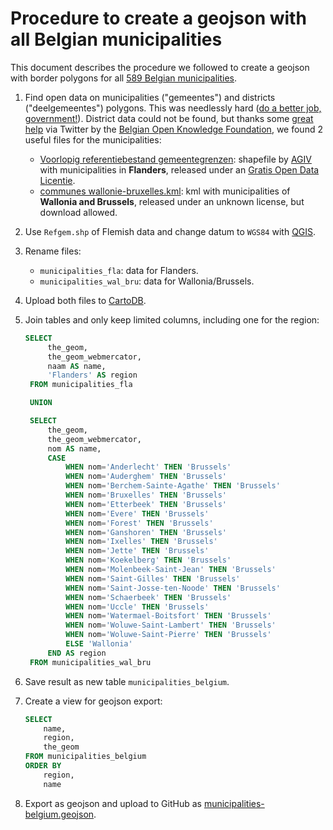 # Procedure to create a geojson with all Belgian municipalities

This document describes the procedure we followed to create a geojson with border polygons for all [589 Belgian municipalities](http://en.wikipedia.org/wiki/Municipalities_of_Belgium).

1. Find open data on municipalities ("gemeentes") and districts ("deelgemeentes") polygons. This was needlessly hard ([do a better job, government!](https://index.okfn.org/country/overview/Belgium/)). District data could not be found, but thanks some [great help](https://github.com/Datafable/power-shutdown-belgium/issues/1) via Twitter by the [Belgian Open Knowledge Foundation](http://okfn.be/), we found 2 useful files for the municipalities:
    * [Voorlopig referentiebestand gemeentegrenzen](http://www.geopunt.be/download?container=referentiebestand-gemeenten&title=Voorlopig%20referentiebestand%20gemeentegrenzen): shapefile by [AGIV](https://www.agiv.be/) with municipalities in **Flanders**, released under an [Gratis Open Data Licentie](http://www4wvg.vlaanderen.be/wvg/data/Documents/Gratis_Open_Data_Licentie.pdf).
    * [communes wallonie-bruxelles.kml](https://www.google.com/fusiontables/data?docid=1Kg6KwV_QzMBSd3ZKl6id6Bsosewwex-Ubrd75Sg#map:id=3): kml with municipalities of **Wallonia and Brussels**, released under an unknown license, but download allowed.

2. Use `Refgem.shp` of Flemish data and change datum to `WGS84` with [QGIS](http://www.qgis.org/).
3. Rename files:
    * `municipalities_fla`: data for Flanders.
    * `municipalities_wal_bru`: data for Wallonia/Brussels.
4. Upload both files to [CartoDB](http://cartodb.com).
5. Join tables and only keep limited columns, including one for the region:

   ```SQL
   SELECT
        the_geom,
        the_geom_webmercator,
        naam AS name,
        'Flanders' AS region
    FROM municipalities_fla

    UNION

    SELECT
        the_geom,
        the_geom_webmercator,
        nom AS name,
        CASE 
            WHEN nom='Anderlecht' THEN 'Brussels'
            WHEN nom='Auderghem' THEN 'Brussels'
            WHEN nom='Berchem-Sainte-Agathe' THEN 'Brussels'
            WHEN nom='Bruxelles' THEN 'Brussels'
            WHEN nom='Etterbeek' THEN 'Brussels'
            WHEN nom='Evere' THEN 'Brussels'
            WHEN nom='Forest' THEN 'Brussels'
            WHEN nom='Ganshoren' THEN 'Brussels'
            WHEN nom='Ixelles' THEN 'Brussels'
            WHEN nom='Jette' THEN 'Brussels'
            WHEN nom='Koekelberg' THEN 'Brussels'
            WHEN nom='Molenbeek-Saint-Jean' THEN 'Brussels'
            WHEN nom='Saint-Gilles' THEN 'Brussels'
            WHEN nom='Saint-Josse-ten-Noode' THEN 'Brussels'
            WHEN nom='Schaerbeek' THEN 'Brussels'
            WHEN nom='Uccle' THEN 'Brussels'
            WHEN nom='Watermael-Boitsfort' THEN 'Brussels'
            WHEN nom='Woluwe-Saint-Lambert' THEN 'Brussels'
            WHEN nom='Woluwe-Saint-Pierre' THEN 'Brussels'
            ELSE 'Wallonia'
        END AS region
    FROM municipalities_wal_bru
    ```

6. Save result as new table `municipalities_belgium`.
7. Create a view for geojson export:

    ```SQL
    SELECT
        name,
        region,
        the_geom
    FROM municipalities_belgium
    ORDER BY
        region,
        name
   ```

8. Export as geojson and upload to GitHub as [municipalities-belgium.geojson](municipalities-belgium.geojson).
